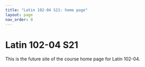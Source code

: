 ```yaml
---
title: "Latin 102-04 S21: home page"
layout: page
nav_order: 0
---
```


# Latin 102-04 S21

This is the future site of the course home page for Latin 102-04.
